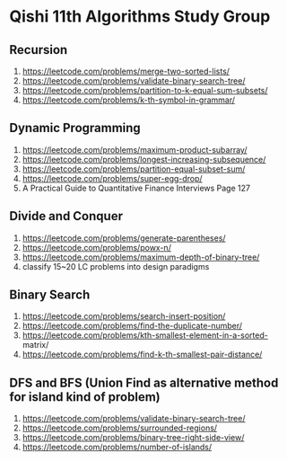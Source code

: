 # Qishi 11th Algorithms Study Group
## Recursion
  1) https://leetcode.com/problems/merge-two-sorted-lists/
  2) https://leetcode.com/problems/validate-binary-search-tree/
  3) https://leetcode.com/problems/partition-to-k-equal-sum-subsets/
  4) https://leetcode.com/problems/k-th-symbol-in-grammar/

## Dynamic Programming
  1) https://leetcode.com/problems/maximum-product-subarray/
  2) https://leetcode.com/problems/longest-increasing-subsequence/
  3) https://leetcode.com/problems/partition-equal-subset-sum/
  4) https://leetcode.com/problems/super-egg-drop/
  5) A Practical Guide to Quantitative Finance Interviews Page 127

## Divide and Conquer
  1) https://leetcode.com/problems/generate-parentheses/
  2) https://leetcode.com/problems/powx-n/
  3) https://leetcode.com/problems/maximum-depth-of-binary-tree/
  4) classify 15~20 LC problems into design paradigms

## Binary Search
  1) https://leetcode.com/problems/search-insert-position/
  2) https://leetcode.com/problems/find-the-duplicate-number/
  3) https://leetcode.com/problems/kth-smallest-element-in-a-sorted- matrix/
  4) https://leetcode.com/problems/find-k-th-smallest-pair-distance/

## DFS and BFS (Union Find as alternative method for island kind of problem)
  1) https://leetcode.com/problems/validate-binary-search-tree/
  2) https://leetcode.com/problems/surrounded-regions/
  3) https://leetcode.com/problems/binary-tree-right-side-view/
  4) https://leetcode.com/problems/number-of-islands/